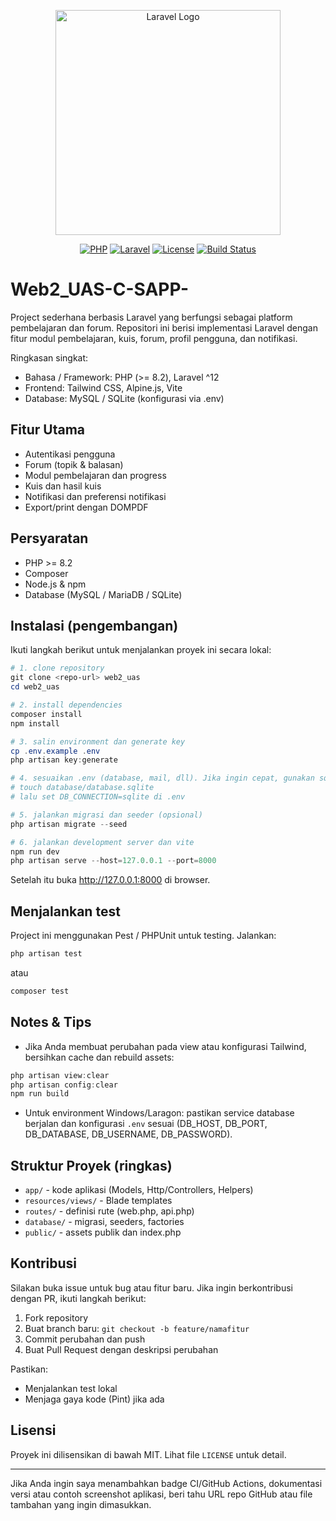 <p align="center"><a href="https://laravel.com" target="_blank"><img src="https://raw.githubusercontent.com/laravel/art/master/logo-lockup/5%20SVG/2%20CMYK/1%20Full%20Color/laravel-logolockup-cmyk-red.svg" width="360" alt="Laravel Logo"></a></p>

<p align="center">
<a href="#"> <img src="https://img.shields.io/badge/php-%3E%3D8.2-8892BF" alt="PHP"></a>
<a href="#"> <img src="https://img.shields.io/badge/laravel-^12.0-FF2D20" alt="Laravel"></a>
<a href="#"> <img src="https://img.shields.io/badge/license-MIT-44cc11" alt="License"></a>
<a href="#"> <img src="https://img.shields.io/badge/build-pending-lightgrey" alt="Build Status"></a>
</p>

# Web2_UAS-C-SAPP-

Project sederhana berbasis Laravel yang berfungsi sebagai platform pembelajaran dan forum. Repositori ini berisi implementasi Laravel dengan fitur modul pembelajaran, kuis, forum, profil pengguna, dan notifikasi.

Ringkasan singkat:

- Bahasa / Framework: PHP (>= 8.2), Laravel ^12
- Frontend: Tailwind CSS, Alpine.js, Vite
- Database: MySQL / SQLite (konfigurasi via .env)

## Fitur Utama

- Autentikasi pengguna
- Forum (topik & balasan)
- Modul pembelajaran dan progress
- Kuis dan hasil kuis
- Notifikasi dan preferensi notifikasi
- Export/print dengan DOMPDF

## Persyaratan

- PHP >= 8.2
- Composer
- Node.js & npm
- Database (MySQL / MariaDB / SQLite)

## Instalasi (pengembangan)

Ikuti langkah berikut untuk menjalankan proyek ini secara lokal:

```powershell
# 1. clone repository
git clone <repo-url> web2_uas
cd web2_uas

# 2. install dependencies
composer install
npm install

# 3. salin environment dan generate key
cp .env.example .env
php artisan key:generate

# 4. sesuaikan .env (database, mail, dll). Jika ingin cepat, gunakan sqlite:
# touch database/database.sqlite
# lalu set DB_CONNECTION=sqlite di .env

# 5. jalankan migrasi dan seeder (opsional)
php artisan migrate --seed

# 6. jalankan development server dan vite
npm run dev
php artisan serve --host=127.0.0.1 --port=8000
```

Setelah itu buka http://127.0.0.1:8000 di browser.

## Menjalankan test

Project ini menggunakan Pest / PHPUnit untuk testing. Jalankan:

```powershell
php artisan test
```

atau

```powershell
composer test
```

## Notes & Tips

- Jika Anda membuat perubahan pada view atau konfigurasi Tailwind, bersihkan cache dan rebuild assets:

```powershell
php artisan view:clear
php artisan config:clear
npm run build
```

- Untuk environment Windows/Laragon: pastikan service database berjalan dan konfigurasi `.env` sesuai (DB_HOST, DB_PORT, DB_DATABASE, DB_USERNAME, DB_PASSWORD).

## Struktur Proyek (ringkas)

- `app/` - kode aplikasi (Models, Http/Controllers, Helpers)
- `resources/views/` - Blade templates
- `routes/` - definisi rute (web.php, api.php)
- `database/` - migrasi, seeders, factories
- `public/` - assets publik dan index.php

## Kontribusi

Silakan buka issue untuk bug atau fitur baru. Jika ingin berkontribusi dengan PR, ikuti langkah berikut:

1. Fork repository
2. Buat branch baru: `git checkout -b feature/namafitur`
3. Commit perubahan dan push
4. Buat Pull Request dengan deskripsi perubahan

Pastikan:
- Menjalankan test lokal
- Menjaga gaya kode (Pint) jika ada

## Lisensi

Proyek ini dilisensikan di bawah MIT. Lihat file `LICENSE` untuk detail.

---

Jika Anda ingin saya menambahkan badge CI/GitHub Actions, dokumentasi versi atau contoh screenshot aplikasi, beri tahu URL repo GitHub atau file tambahan yang ingin dimasukkan.

